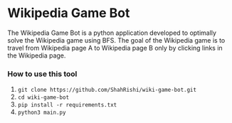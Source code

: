 # Wikipedia Game Bot

The Wikipedia Game Bot is a python application developed to optimally solve the Wikipedia game using BFS. The goal of the Wikipedia game is to travel from Wikipedia page A to Wikipedia page B only by clicking links in the Wikipedia page. 

### How to use this tool 
1. `git clone https://github.com/ShahRishi/wiki-game-bot.git`
2. `cd wiki-game-bot`
3. `pip install -r requirements.txt`
4. `python3 main.py`


	
